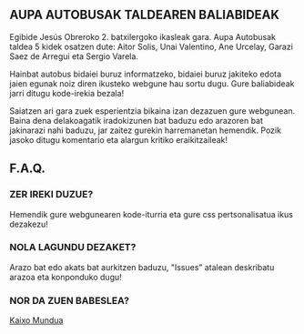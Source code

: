 ## AUPA AUTOBUSAK TALDEAREN BALIABIDEAK
Egibide Jesús Obreroko 2. batxilergoko ikasleak gara. Aupa Autobusak taldea 5 kidek osatzen dute: Aitor Solis, Unai Valentino, Ane Urcelay, Garazi Saez de Arregui eta Sergio Varela.

Hainbat autobus bidaiei buruz informatzeko, bidaiei buruz jakiteko edota jaien egunak noiz diren ikusteko webgune hau sortu dugu. Gure baliabideak jarri ditugu kode-irekia bezala!

Saiatzen ari gara zuek esperientzia bikaina izan dezazuen gure webgunean. Baina dena delakoagatik iradokizunen bat baduzu edo arazoren bat jakinarazi nahi baduzu, jar zaitez gurekin harremanetan hemendik. Pozik jasoko ditugu komentario eta alargun kritiko eraikitzaileak! 

## F.A.Q.
### ZER IREKI DUZUE?
Hemendik gure webgunearen kode-iturria eta gure css pertsonalisatua ikus dezakezu!

### NOLA LAGUNDU DEZAKET?
Arazo bat edo akats bat aurkitzen baduzu, "Issues" atalean deskribatu arazoa eta konponduko dugu!

### NOR DA ZUEN BABESLEA?
[Kaixo Mundua](https://kaixomundua.eus/)



